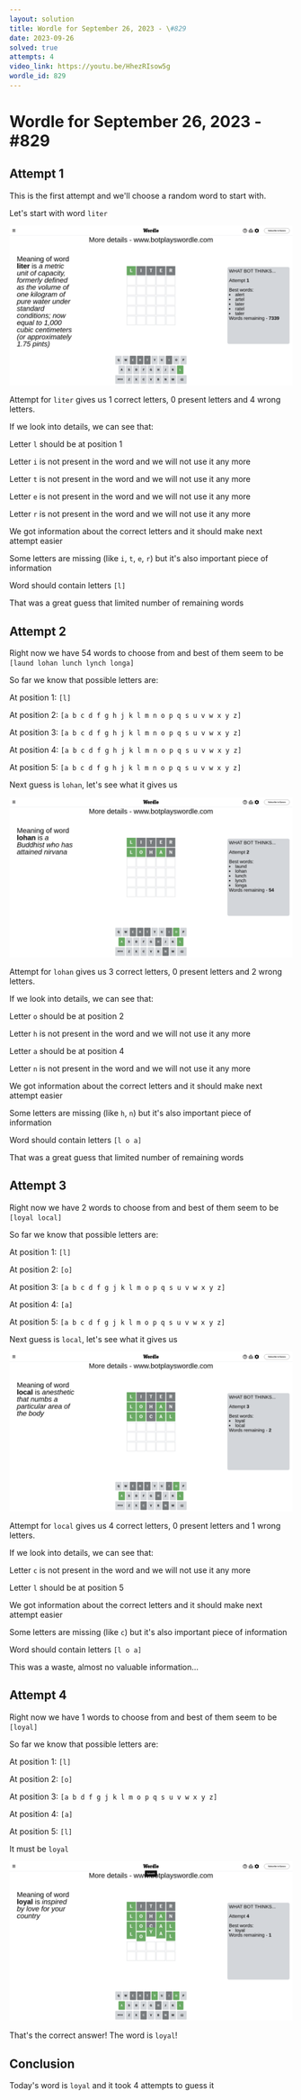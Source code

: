 ```yaml
---
layout: solution
title: Wordle for September 26, 2023 - \#829
date: 2023-09-26
solved: true
attempts: 4
video_link: https://youtu.be/HhezRIsow5g
wordle_id: 829
---
```


# Wordle for September 26, 2023 - \#829

## Attempt 1

This is the first attempt and we'll choose a random word to start with.

Let's start with word `liter`

![Attempt 1](2023-09-26/attempt-1.png)

Attempt for `liter` gives us 1 correct letters, 0 present letters and 4 wrong letters.

If we look into details, we can see that:

Letter `l` should be at position 1

Letter `i` is not present in the word and we will not use it any more

Letter `t` is not present in the word and we will not use it any more

Letter `e` is not present in the word and we will not use it any more

Letter `r` is not present in the word and we will not use it any more

We got information about the correct letters and it should make next attempt easier

Some letters are missing (like `i`, `t`, `e`, `r`) but it's also important piece of information

Word should contain letters `[l]`

That was a great guess that limited number of remaining words



## Attempt 2

Right now we have 54 words to choose from and best of them seem to be `[laund lohan lunch lynch longa]`

So far we know that possible letters are:

At position 1: `[l]`

At position 2: `[a b c d f g h j k l m n o p q s u v w x y z]`

At position 3: `[a b c d f g h j k l m n o p q s u v w x y z]`

At position 4: `[a b c d f g h j k l m n o p q s u v w x y z]`

At position 5: `[a b c d f g h j k l m n o p q s u v w x y z]`

Next guess is `lohan`, let's see what it gives us

![Attempt 2](2023-09-26/attempt-2.png)

Attempt for `lohan` gives us 3 correct letters, 0 present letters and 2 wrong letters.

If we look into details, we can see that:

Letter `o` should be at position 2

Letter `h` is not present in the word and we will not use it any more

Letter `a` should be at position 4

Letter `n` is not present in the word and we will not use it any more

We got information about the correct letters and it should make next attempt easier

Some letters are missing (like `h`, `n`) but it's also important piece of information

Word should contain letters `[l o a]`

That was a great guess that limited number of remaining words



## Attempt 3

Right now we have 2 words to choose from and best of them seem to be `[loyal local]`

So far we know that possible letters are:

At position 1: `[l]`

At position 2: `[o]`

At position 3: `[a b c d f g j k l m o p q s u v w x y z]`

At position 4: `[a]`

At position 5: `[a b c d f g j k l m o p q s u v w x y z]`

Next guess is `local`, let's see what it gives us

![Attempt 3](2023-09-26/attempt-3.png)

Attempt for `local` gives us 4 correct letters, 0 present letters and 1 wrong letters.

If we look into details, we can see that:

Letter `c` is not present in the word and we will not use it any more

Letter `l` should be at position 5

We got information about the correct letters and it should make next attempt easier

Some letters are missing (like `c`) but it's also important piece of information

Word should contain letters `[l o a]`

This was a waste, almost no valuable information...



## Attempt 4

Right now we have 1 words to choose from and best of them seem to be `[loyal]`

So far we know that possible letters are:

At position 1: `[l]`

At position 2: `[o]`

At position 3: `[a b d f g j k l m o p q s u v w x y z]`

At position 4: `[a]`

At position 5: `[l]`

It must be `loyal`

![Attempt 4](2023-09-26/attempt-4.png)

That's the correct answer! The word is `loyal`!

## Conclusion

Today's word is `loyal` and it took 4 attempts to guess it

